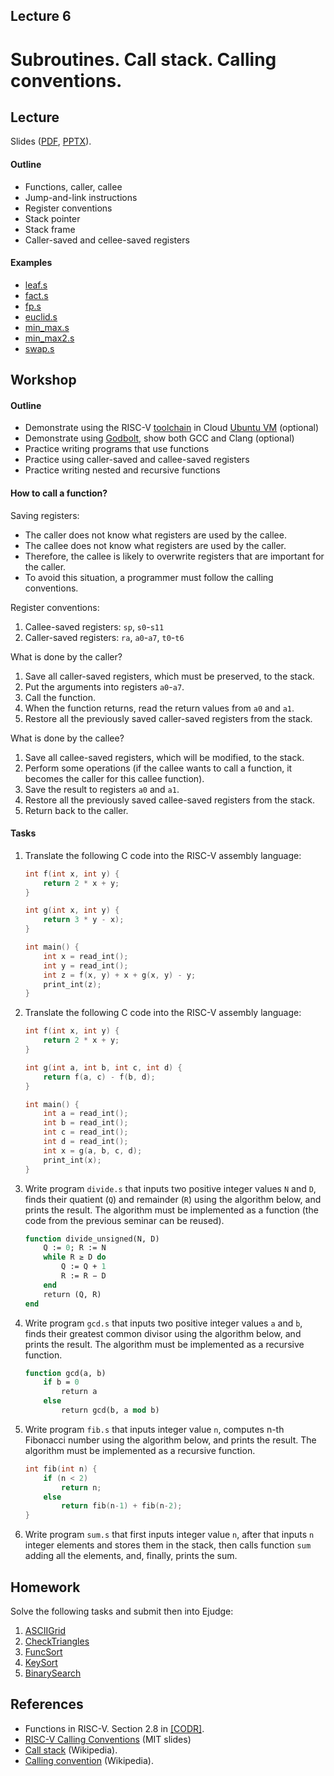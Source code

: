 Lecture 6
---

# Subroutines. Call stack. Calling conventions.

## Lecture

Slides ([PDF](CA_Lecture_06.pdf), [PPTX](CA_Lecture_06.pptx)).

#### Outline

* Functions, caller, callee
* Jump-and-link instructions
* Register conventions
* Stack pointer
* Stack frame
* Caller-saved and cellee-saved registers

#### Examples

* [leaf.s](leaf.s)
* [fact.s](fact.s)
* [fp.s](fp.s)
* [euclid.s](euclid.s)
* [min_max.s](min_max.s)
* [min_max2.s](min_max2.s)
* [swap.s](swap.s)

## Workshop

#### Outline

* Demonstrate using the RISC-V [toolchain](toolchain.md) in Cloud [Ubuntu VM](../../software/cloud_ssh.md) (optional)
* Demonstrate using [Godbolt](https://godbolt.org/), show both GCC and Clang (optional)
* Practice writing programs that use functions
* Practice using caller-saved and callee-saved registers
* Practice writing nested and recursive functions

#### How to call a function?

Saving registers:

* The caller does not know what registers are used by the callee.
* The callee does not know what registers are used by the caller.
* Therefore, the callee is likely to overwrite registers that are important for the caller. 
* To avoid this situation, a programmer must follow the calling conventions.

Register conventions:

1. Callee-saved registers: `sp`, `s0`-`s11`
1. Caller-saved registers: `ra`, `a0`-`a7`, `t0`-`t6`

What is done by the caller?

1. Save all caller-saved registers, which must be preserved, to the stack.
1. Put the arguments into registers `a0`-`a7`.
1. Call the function.
1. When the function returns, read the return values from `a0` and `a1`.
1. Restore all the previously saved caller-saved registers from the stack.

What is done by the callee?

1. Save all callee-saved registers, which will be modified, to the stack.
1. Perform some operations (if the callee wants to call a function, it becomes the caller for this callee function). 
1. Save the result to registers `a0` and `a1`. 
1. Restore all the previously saved callee-saved registers from the stack.
1. Return back to the caller.

#### Tasks

1. Translate the following C code into the RISC-V assembly language:

   ```c
   int f(int x, int y) {
       return 2 * x + y;
   }

   int g(int x, int y) {
       return 3 * y - x);
   }

   int main() {
       int x = read_int();
       int y = read_int();
       int z = f(x, y) + x + g(x, y) - y;
       print_int(z);
   }
   ```

1. Translate the following C code into the RISC-V assembly language:

   ```c
   int f(int x, int y) {
       return 2 * x + y;
   }

   int g(int a, int b, int c, int d) {
       return f(a, c) - f(b, d);
   }

   int main() {
       int a = read_int();
       int b = read_int();
       int c = read_int();
       int d = read_int();
       int x = g(a, b, c, d);
       print_int(x);
   }
   ```

1. Write program `divide.s` that inputs two positive integer values `N` and `D`,
   finds their quatient (`Q`) and remainder (`R`) using the algorithm below, and prints the result.
   The algorithm must be implemented as a function (the code from the previous seminar can be reused).

   ```pascal
   function divide_unsigned(N, D)
       Q := 0; R := N
       while R ≥ D do
           Q := Q + 1
           R := R − D
       end
       return (Q, R)
   end
   ```

1. Write program `gcd.s` that inputs two positive integer values `a` and `b`,
   finds their greatest common divisor using the algorithm below, and prints the result.
   The algorithm must be implemented as a recursive function.

   ```pascal
   function gcd(a, b)
       if b = 0
           return a
       else
           return gcd(b, a mod b)
   ```

1. Write program `fib.s` that inputs integer value `n`, computes n-th Fibonacci number
   using the algorithm below, and prints the result.
   The algorithm must be implemented as a recursive function.

   ```c
   int fib(int n) {
       if (n < 2)
           return n;
       else
           return fib(n-1) + fib(n-2);
   }
   ```

1. Write program `sum.s` that first inputs integer value `n`, after that inputs `n` integer elements
   and stores them in the stack, then calls function `sum` adding all the elements, and, finally, prints the sum.  

## Homework

Solve the following tasks and submit then into Ejudge:

1. [ASCIIGrid](../Tasks/homeworks.md#asciigrid)
2. [CheckTriangles](../Tasks/homeworks.md#checktriangles)
3. [FuncSort](../Tasks/homeworks.md#funcsort)
4. [KeySort](../Tasks/homeworks.md#keysort)
5. [BinarySearch](../Tasks/homeworks.md#binarysearch)

## References

* Functions in RISC-V. Section 2.8 in [[CODR]](../../books.md).
* [RISC-V Calling Conventions](https://pdos.csail.mit.edu/6.828/2024/lec/l-riscv-cc-slides.pdf) (MIT slides)
* [Call stack](https://en.wikipedia.org/wiki/Call_stack) (Wikipedia).
* [Calling convention](https://en.wikipedia.org/wiki/Calling_convention) (Wikipedia).
